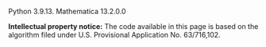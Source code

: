 Python 3.9.13.
Mathematica 13.2.0.0


**Intellectual property notice:** The code available in this page is based on the algorithm filed under U.S. Provisional Application No. 63/716,102.
